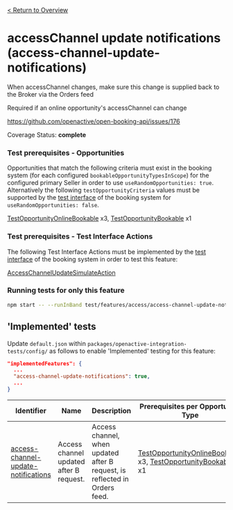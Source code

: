 [< Return to Overview](../../README.md)
# accessChannel update notifications (access-channel-update-notifications)

When accessChannel changes, make sure this change is supplied back to the Broker via the Orders feed

Required if an online opportunity's accessChannel can change

https://github.com/openactive/open-booking-api/issues/176

Coverage Status: **complete**
### Test prerequisites - Opportunities
Opportunities that match the following criteria must exist in the booking system (for each configured `bookableOpportunityTypesInScope`) for the configured primary Seller in order to use `useRandomOpportunities: true`. Alternatively the following `testOpportunityCriteria` values must be supported by the [test interface](https://openactive.io/test-interface/) of the booking system for `useRandomOpportunities: false`.

[TestOpportunityOnlineBookable](https://openactive.io/test-interface#TestOpportunityOnlineBookable) x3, [TestOpportunityBookable](https://openactive.io/test-interface#TestOpportunityBookable) x1
### Test prerequisites - Test Interface Actions

The following Test Interface Actions must be implemented by the [test interface](https://openactive.io/test-interface/) of the booking system in order to test this feature:

[AccessChannelUpdateSimulateAction](https://openactive.io/test-interface#AccessChannelUpdateSimulateAction)


### Running tests for only this feature

```bash
npm start -- --runInBand test/features/access/access-channel-update-notifications/
```



## 'Implemented' tests

Update `default.json` within `packages/openactive-integration-tests/config/` as follows to enable 'Implemented' testing for this feature:

```json
"implementedFeatures": {
  ...
  "access-channel-update-notifications": true,
  ...
}
```

| Identifier | Name | Description | Prerequisites per Opportunity Type | Required Test Interface Actions |
|------------|------|-------------|---------------|-------------------|
| [access-channel-update-notifications](./implemented/access-channel-update-notifications-test.js) | Access channel updated after B request. | Access channel, when updated after B request, is reflected in Orders feed. | [TestOpportunityOnlineBookable](https://openactive.io/test-interface#TestOpportunityOnlineBookable) x3, [TestOpportunityBookable](https://openactive.io/test-interface#TestOpportunityBookable) x1 | [AccessChannelUpdateSimulateAction](https://openactive.io/test-interface#AccessChannelUpdateSimulateAction) |


